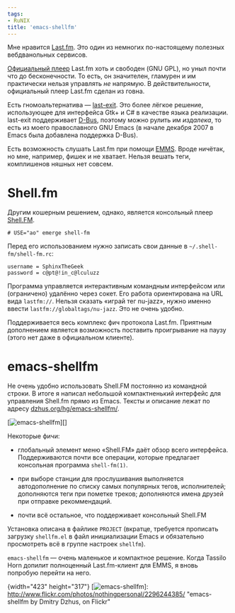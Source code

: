 ```yaml
---
tags:
- RuNIX
title: 'emacs-shellfm'
---
```


Мне нравится [Last.fm][]. Это один из немногих по-настоящему полезных
вебдванольных сервисов.

[Официальный плеер][] Last.fm хоть и свободен (GNU GPL), но уныл почти
что до бесконечности. То есть, он значителен, гламурен и им практически
нельзя управлять *не* напрямую. В действительности, официальный плеер
Last.fm сделан из говна.

Есть гномоальтернатива — [last-exit][]. Это более лёгкое решение,
использующее для интерфейса Gtk+ и C\# в качестве языка реализации.
last-exit поддерживает [D-Bus][], поэтому можно рулить им *издалека*, то
есть из моего православного GNU Emacs (в начале декабря 2007 в Emacs
была добавлена поддержка D-Bus).

Есть возможность слушать Last.fm при помощи [EMMS][]. Вроде ничётак, но
мне, например, фишек и не хватает. Нельзя вешать теги, комплишенов
няшных нет совсем.

# Shell.fm

Другим кошерным решением, однако, является консольный плеер
[Shell.FM][].

    # USE="ao" emerge shell-fm

Перед его использованием нужно записать свои данные в
`~/.shell-fm/shell-fm.rc`:

    username = SphinxTheGeek
    password = c@pt@!in_c@lculuzz

Программа управляется интерактивным командным интерфейсом или
(ограничено) удалённо через сокет. Его работа ориентирована на URL вида
`lastfm://`. Нельзя сказать «играй тег nu-jazz», нужно именно ввести
`lastfm://globaltags/nu-jazz`. Это не очень удобно.

Поддерживается весь комплекс фич протокола Last.fm. Приятным дополнением
является возможность поставить проигрывание на паузу (этого нет даже в
официальном клиенте).

# emacs-shellfm

Не очень удобно использовать Shell.FM постоянно из командной строки. В
итоге я написал небольшой компактненький интерфейс для управления
Shell.fm прямо из Emacs. Тексты и описание лежат по адресу
[dzhus.org/hg/emacs-shellfm/][].

[![emacs-shellfm][]][]

Некоторые фичи:

-   глобальный элемент меню «Shell.FM» даёт обзор всего интерфейса.
    Поддерживаются почти все операции, которые предлагает консольная
    программа `shell-fm(1)`.

-   при выборе станции для прослушивания выполняется автодополнение по
    списку самых популярных тегов, исполнителей; дополняются теги при
    пометке треков; дополняются имена друзей при отправке рекоммендаций.

-   почти всё остальное, что поддерживает консольный Shell.FM

Установка описана в файлике `PROJECT` (вкратце, требуется прописать
загрузку `shellfm.el` в файл инициализации Emacs и обязательно
просмотреть всё в группе настроек `shellfm`).

`emacs-shellfm` — очень маленькое и компактное решение. Когда Tassilo
Horn допилит полноценный Last.fm-клиент для EMMS, я вновь попробую
перейти на него.

  [Last.fm]: http://dzhus.org/blog/entry/what-is-lastfm/
  [Официальный плеер]: http://www.lastfm.ru/download/
  [last-exit]: http://www.lastexit-player.org/index.php/Main_Page
  [D-Bus]: http://www.freedesktop.org/wiki/Software/dbus
  [EMMS]: http://www.gnu.org/software/emms
  [Shell.FM]: http://nex.scrapping.cc/shell-fm/
  [dzhus.org/hg/emacs-shellfm/]: http://dzhus.org/hg/emacs-shellfm/file/tip/
  [emacs-shellfm]: http://farm4.static.flickr.com/3171/2296244385_d4104e9846.jpg
  {width="423" height="317"}
  [![emacs-shellfm][]]: http://www.flickr.com/photos/nothingpersonal/2296244385/
    "emacs-shellfm by Dmitry Dzhus, on Flickr"
